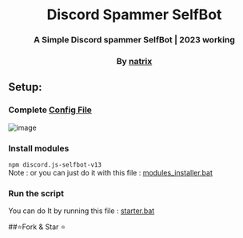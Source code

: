 <div align="center">
<h1>Discord Spammer SelfBot</h1>
<h3>A Simple Discord spammer SelfBot | 2023 working</h3>
<h3>By <a href="https://github.com/natrixdev">natrix</a></h3>
</div>

## Setup: 
### Complete [Config File](https://github.com/natrixdev/Discord-Spammer-SelfBot/blob/main/SelfBot/config.json)
![image](https://github.com/natrixdev/Discord-Spammer-SelfBot/assets/88579983/b335ee9c-091d-460c-8548-4fd4524b857c)

### Install modules 
```npm discord.js-selfbot-v13```<br/>
Note : or you can just do it with this file : [modules_installer.bat](https://github.com/natrixdev/Discord-Spammer-SelfBot/blob/main/SelfBot/modules_installer.bat)

### Run the script 
You can do It by running this file : [starter.bat](https://github.com/natrixdev/Discord-Spammer-SelfBot/blob/main/SelfBot/starter.bat)


##⭐Fork & Star ⭐
